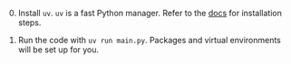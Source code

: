 0. Install `uv`. `uv` is a fast Python manager. Refer to the [docs](https://docs.astral.sh/uv/guides/install-python/) for installation steps.

1. Run the code with `uv run main.py`. Packages and virtual environments will be set up for you.